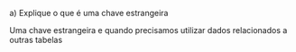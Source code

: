 a) Explique o que é uma chave estrangeira

Uma chave estrangeira e quando precisamos utilizar dados relacionados a outras 
tabelas 
